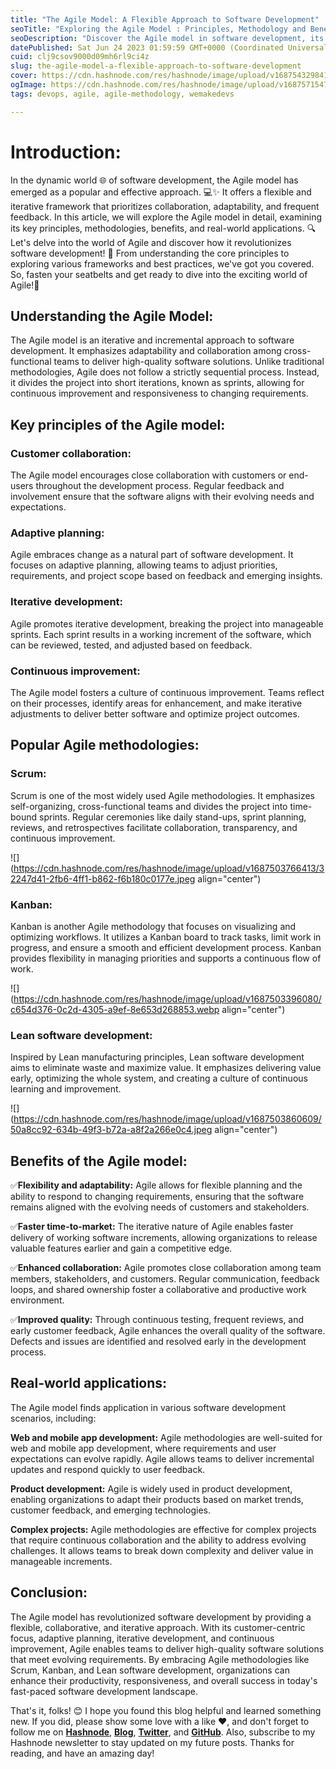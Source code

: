 ```yaml
---
title: "The Agile Model: A Flexible Approach to Software Development"
seoTitle: "Exploring the Agile Model : Principles, Methodology and Benefits"
seoDescription: "Discover the Agile model in software development, its key principles, popular methodologies like Scrum and Kanban and it's benefits it brings."
datePublished: Sat Jun 24 2023 01:59:59 GMT+0000 (Coordinated Universal Time)
cuid: clj9csov9000d09mh6rl9ci4z
slug: the-agile-model-a-flexible-approach-to-software-development
cover: https://cdn.hashnode.com/res/hashnode/image/upload/v1687543298413/67445428-2a0e-4986-991e-f5114872c6c7.png
ogImage: https://cdn.hashnode.com/res/hashnode/image/upload/v1687571547589/b48d8d2a-4add-4390-8ef1-73004c04e08f.png
tags: devops, agile, agile-methodology, wemakedevs

---
```


# Introduction:

In the dynamic world 🌐 of software development, the Agile model has emerged as a popular and effective approach. 💻✨ It offers a flexible and iterative framework that prioritizes collaboration, adaptability, and frequent feedback. In this article, we will explore the Agile model in detail, examining its key principles, methodologies, benefits, and real-world applications. 🔍 Let's delve into the world of Agile and discover how it revolutionizes software development! 🚀 From understanding the core principles to exploring various frameworks and best practices, we've got you covered. So, fasten your seatbelts and get ready to dive into the exciting world of Agile!🤝

## Understanding the Agile Model:

The Agile model is an iterative and incremental approach to software development. It emphasizes adaptability and collaboration among cross-functional teams to deliver high-quality software solutions. Unlike traditional methodologies, Agile does not follow a strictly sequential process. Instead, it divides the project into short iterations, known as sprints, allowing for continuous improvement and responsiveness to changing requirements.

## Key principles of the Agile model:

### **Customer collaboration:**

The Agile model encourages close collaboration with customers or end-users throughout the development process. Regular feedback and involvement ensure that the software aligns with their evolving needs and expectations.

### Adaptive planning:

Agile embraces change as a natural part of software development. It focuses on adaptive planning, allowing teams to adjust priorities, requirements, and project scope based on feedback and emerging insights.

### Iterative development:

Agile promotes iterative development, breaking the project into manageable sprints. Each sprint results in a working increment of the software, which can be reviewed, tested, and adjusted based on feedback.

### Continuous improvement:

The Agile model fosters a culture of continuous improvement. Teams reflect on their processes, identify areas for enhancement, and make iterative adjustments to deliver better software and optimize project outcomes.

## Popular Agile methodologies:

### Scrum:

Scrum is one of the most widely used Agile methodologies. It emphasizes self-organizing, cross-functional teams and divides the project into time-bound sprints. Regular ceremonies like daily stand-ups, sprint planning, reviews, and retrospectives facilitate collaboration, transparency, and continuous improvement.

![](https://cdn.hashnode.com/res/hashnode/image/upload/v1687503766413/32247d41-2fb6-4ff1-b862-f6b180c0177e.jpeg align="center")

### Kanban:

Kanban is another Agile methodology that focuses on visualizing and optimizing workflows. It utilizes a Kanban board to track tasks, limit work in progress, and ensure a smooth and efficient development process. Kanban provides flexibility in managing priorities and supports a continuous flow of work.

![](https://cdn.hashnode.com/res/hashnode/image/upload/v1687503396080/c654d376-0c2d-4305-a9ef-8e653d268853.webp align="center")

### Lean software development:

Inspired by Lean manufacturing principles, Lean software development aims to eliminate waste and maximize value. It emphasizes delivering value early, optimizing the whole system, and creating a culture of continuous learning and improvement.

![](https://cdn.hashnode.com/res/hashnode/image/upload/v1687503860609/50a8cc92-634b-49f3-b72a-a8f2a266e0c4.jpeg align="center")

## Benefits of the Agile model:

✅**Flexibility and adaptability:** Agile allows for flexible planning and the ability to respond to changing requirements, ensuring that the software remains aligned with the evolving needs of customers and stakeholders.

✅**Faster time-to-market:** The iterative nature of Agile enables faster delivery of working software increments, allowing organizations to release valuable features earlier and gain a competitive edge.

✅**Enhanced collaboration:** Agile promotes close collaboration among team members, stakeholders, and customers. Regular communication, feedback loops, and shared ownership foster a collaborative and productive work environment.

✅**Improved quality:** Through continuous testing, frequent reviews, and early customer feedback, Agile enhances the overall quality of the software. Defects and issues are identified and resolved early in the development process.

## Real-world applications:

The Agile model finds application in various software development scenarios, including:

**Web and mobile app development:** Agile methodologies are well-suited for web and mobile app development, where requirements and user expectations can evolve rapidly. Agile allows teams to deliver incremental updates and respond quickly to user feedback.

**Product development:** Agile is widely used in product development, enabling organizations to adapt their products based on market trends, customer feedback, and emerging technologies.

**Complex projects:** Agile methodologies are effective for complex projects that require continuous collaboration and the ability to address evolving challenges. It allows teams to break down complexity and deliver value in manageable increments.

## Conclusion:

The Agile model has revolutionized software development by providing a flexible, collaborative, and iterative approach. With its customer-centric focus, adaptive planning, iterative development, and continuous improvement, Agile enables teams to deliver high-quality software solutions that meet evolving requirements. By embracing Agile methodologies like Scrum, Kanban, and Lean software development, organizations can enhance their productivity, responsiveness, and overall success in today's fast-paced software development landscape.

That's it, folks! 😊 I hope you found this blog helpful and learned something new. If you did, please show some love with a like ❤, and don't forget to follow me on [**Hashnode**](https://hashnode.com/@KelvinParmar), [**Blog**](https://kelvin-parmar.hashnode.dev/), [**Twitter**](https://twitter.com/Kelvinparmar12), and [**GitHub**](https://github.com/kelvinparmar). Also, subscribe to my Hashnode newsletter to stay updated on my future posts. Thanks for reading, and have an amazing day!
